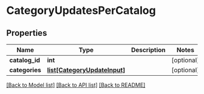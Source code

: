 # CategoryUpdatesPerCatalog

## Properties
Name | Type | Description | Notes
------------ | ------------- | ------------- | -------------
**catalog_id** | **int** |  | [optional] 
**categories** | [**list[CategoryUpdateInput]**](CategoryUpdateInput.md) |  | [optional] 

[[Back to Model list]](../README.md#documentation-for-models) [[Back to API list]](../README.md#documentation-for-api-endpoints) [[Back to README]](../README.md)



